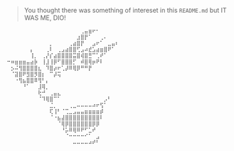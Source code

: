 > You thought there was something of intereset in this `README.md` but IT WAS ME, DIO!

`
⠀⠀⠀⠀⠀⠀⠀⠀⠀⠀⠀⠀⠀⠀⠀⠀⠀⠀⠀⢀⣤⣶⠖⠂⠀⠀⠀⠀⠀
⠀⠀⠀⠀⠀⠀⠀⠀⠀⠀⠀⠀⠀⠀⠀⠀⠀⠀⣰⣿⡟⠁⠀⠀⢀⠄⠀⠀⠀
⠀⠀⠀⠀⠀⠀⠀⠀⠀⠀⠀⡀⠀⠀⠀⠀⢀⣴⣿⡟⠀⠀⣠⠖⠁⠀⣀⣤⠆
⠀⠀⠀⠀⠀⠀⡄⠀⠀⠀⢀⠇⠀⢀⣠⣴⣿⣿⢋⣠⠴⣞⣡⣴⣶⣿⠟⠁⠀
⠀⠀⠀⠀⠀⠀⢸⡀⠀⢀⡜⡎⣴⣿⣿⣿⣿⣭⣿⢾⣿⣛⠉⢁⠞⠁⠀⠀⠀
⠒⠶⣶⣶⣶⣤⣴⡷⠀⢸⣸⢸⡿⠋⣿⣿⣿⡋⠀⠾⣿⢿⡶⠟⠇⠀⠀⠀⠀
⠀⡢⠬⢻⣿⣿⣿⣿⣆⠀⠹⣿⡴⠖⢁⡼⠿⢿⡿⠛⠛⡟⠀⠀⠀⠀⠀⠀⠀
⠀⠈⣽⣿⠟⣻⣿⡻⣿⡆⠀⠉⡼⢭⠀⠀⠀⠀⠀⠀⠀⠀⠀⠀⠀⠀⠀⠀⠀
⠀⠀⠐⢻⣦⣿⣿⠿⢻⠃⡄⠀⠀⠀⠀⠀⠀⠀⠀⠀⠀⠀⠀⠀⠀⠀⠀⠀⠀
⠀⠀⠀⠀⠘⠁⠀⠀⣸⢿⡀⠀⠀⠀⠀⠀⠀⠀⠀⠀⠀⠀⠀⠀⠀⠀⠀⠀⠀
⠀⠀⠀⠀⠀⠀⠀⠀⢗⠚⠀⢀⣤⣄⠀⠀⠀⠀⠀⠀⠀⠀⠀⠀⠀⠀⠀⠀⠀
⠀⠀⠀⠀⠀⠀⠀⠀⠈⠹⢿⣿⠉⠁⠀⠀⠀⠀⠀⠀⠀⠀⠀⠀⠀⡠⠃⠀⠀
⠀⠀⠀⠀⠀⠀⠀⠀⠀⠀⠀⣈⡀⠀⠀⠀⢀⣀⠤⠤⠤⠤⠴⠖⢫⠁⠀⠀⠀
⠀⠀⠀⠀⠀⠀⠀⠀⠀⠀⠀⢏⢸⠃⠈⢉⣀⣠⣤⣤⣶⣶⣶⣶⡾⠀⠀⠀⠀
⠀⠀⠀⠀⠀⠀⠀⠀⠀⠀⠀⠈⠐⣦⣼⣿⣿⣿⣿⣿⣿⣿⣿⣿⠇⠀⠀⠀⠀
⠀⠀⠀⠀⠀⠀⠀⠀⠀⠀⠀⠀⠀⠈⢿⡿⣿⣿⣿⣿⣿⣿⡿⡿⠀⠀⠀⠀⠀
⠀⠀⠀⠀⠀⠀⠀⠀⠀⠀⠀⠀⠀⠀⠘⡥⠿⢿⠿⠟⠋⣁⠞⠀⠀⠀⠀⠀⠀
⠀⠀⠀⠀⠀⠀⠀⠀⠀⠀⠀⠀⠀⠀⠀⠈⠒⠒⠒⠒⠊⠁⠀⣠⠀⠀⠀⠀⠀
⠀⠀⠀⠀⠀⠀⠀⠀⠀⠀⠀⠀⠀⠀⠀⠀⠀⠤⠤⠤⠤⠴⠞⠃⠀⠀⠀⠀⠀
`

<!---
tomasealegre/tomasealegre is a ✨ special ✨ repository because its `README.md` (this file) appears on your GitHub profile.
You can click the Preview link to take a look at your changes.
--->
